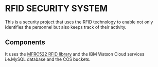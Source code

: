 # RFID SECURITY SYSTEM
This is a security project that uses the RFID technology to enable not only identifies the personnel but also keeps track of their activity.
## Components
It uses the [MFRC522 RFID library](https://github.com/mxgxw/MFRC522-python) and the IBM Watson Cloud services i.e.MySQL database and the COS buckets.